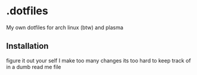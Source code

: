 # .dotfiles
My own dotfiles for arch linux (btw) and plasma

## Installation
figure it out your self
I make too many changes its too hard to keep track of in a dumb read me file
